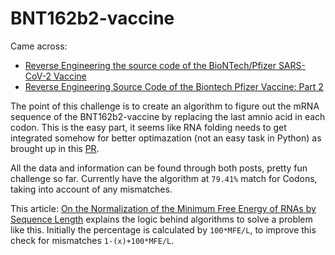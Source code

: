 # BNT162b2-vaccine
Came across:
- [Reverse Engineering the source code of the BioNTech/Pfizer SARS-CoV-2 Vaccine](https://berthub.eu/articles/posts/reverse-engineering-source-code-of-the-biontech-pfizer-vaccine/) 
- [Reverse Engineering Source Code of the Biontech Pfizer Vaccine: Part 2](https://berthub.eu/articles/posts/part-2-reverse-engineering-source-code-of-the-biontech-pfizer-vaccine/)

The point of this challenge is to create an algorithm to figure out the mRNA sequence of the BNT162b2-vaccine by replacing the last amnio acid in each codon. This is the easy part, it seems like RNA folding needs to get integrated somehow for better optimazation (not an easy task in Python) as brought up in this [PR](https://github.com/berthubert/bnt162b2/pull/3).

All the data and information can be found through both posts, pretty fun challenge so far. Currently have the algorithm at `79.41%` match for Codons, taking into account of any mismatches.

This article: [On the Normalization of the Minimum Free Energy of RNAs by Sequence Length](https://www.ncbi.nlm.nih.gov/pmc/articles/PMC4236180/) explains the logic behind algorithms to solve a problem like this. Initially the percentage is calculated by `100*MFE/L`, to improve this check for mismatches `1-(x)+100*MFE/L`.

